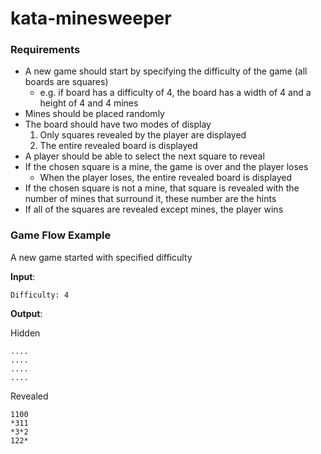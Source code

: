 # kata-minesweeper

### Requirements

- A new game should start by specifying the difficulty of the game (all boards are squares)
    - e.g. if board has a difficulty of 4, the board has a width of 4 and a height of 4 and 4 mines
- Mines should be placed randomly
- The board should have two modes of display
    1. Only squares revealed by the player are displayed
    2. The entire revealed board is displayed
- A player should be able to select the next square to reveal
- If the chosen square is a mine, the game is over and the player loses
  - When the player loses, the entire revealed board is displayed
- If the chosen square is not a mine, that square is revealed with the number of mines that surround it, these number are the hints
- If all of the squares are revealed except mines, the player wins

### Game Flow Example

A new game started with specified difficulty

**Input**:

`Difficulty: 4`    

**Output**:

Hidden

`....`  
`....`  
`....`  
`....`

Revealed

`1100`  
`*311`  
`*3*2`  
`122*`
